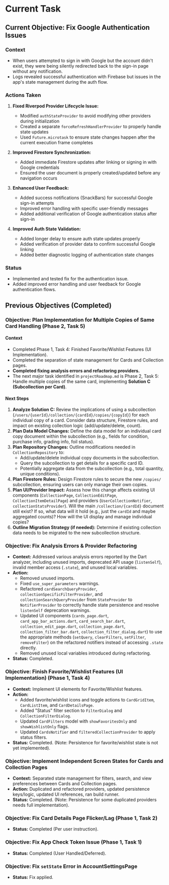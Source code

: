 # Current Task

## Current Objective: Fix Google Authentication Issues

### Context

- When users attempted to sign in with Google but the account didn't exist, they were being silently redirected back to the sign-in page without any notification.
- Logs revealed successful authentication with Firebase but issues in the app's state management during the auth flow.

### Actions Taken

1. **Fixed Riverpod Provider Lifecycle Issue:**
   - Modified `authStateProvider` to avoid modifying other providers during initialization
   - Created a separate `forceRefreshHandlerProvider` to properly handle state updates
   - Used `Future.microtask` to ensure state changes happen after the current execution frame completes

2. **Improved Firestore Synchronization:**
   - Added immediate Firestore updates after linking or signing in with Google credentials
   - Ensured the user document is properly created/updated before any navigation occurs

3. **Enhanced User Feedback:**
   - Added success notifications (SnackBars) for successful Google sign-in attempts
   - Improved error handling with specific user-friendly messages
   - Added additional verification of Google authentication status after sign-in

4. **Improved Auth State Validation:**
   - Added longer delay to ensure auth state updates properly
   - Added verification of provider data to confirm successful Google linking
   - Added better diagnostic logging of authentication state changes

### Status

- Implemented and tested fix for the authentication issue.
- Added improved error handling and user feedback for Google authentication flows.

## Previous Objectives (Completed)

### Objective: Plan Implementation for Multiple Copies of Same Card Handling (Phase 2, Task 5)

#### Context

- Completed Phase 1, Task 4: Finished Favorite/Wishlist Features (UI Implementation).
- Completed the separation of state management for Cards and Collection pages.
- **Completed fixing analysis errors and refactoring providers.**
- The next major task identified in `projectRoadmap.md` is Phase 2, Task 5: Handle multiple copies of the same card, implementing **Solution C (Subcollection per Card)**.

#### Next Steps

1. **Analyze Solution C:** Review the implications of using a subcollection (`/users/{userId}/collection/{cardId}/copies/{copyId}`) for each individual copy of a card. Consider data structure, Firestore rules, and impact on existing collection logic (add/update/delete, count).
2. **Plan Data Model Changes:** Define the data model for an individual card copy document within the subcollection (e.g., fields for condition, purchase info, grading info, foil status).
3. **Plan Repository Changes:** Outline modifications needed in `CollectionRepository` to:
    - Add/update/delete individual copy documents in the subcollection.
    - Query the subcollection to get details for a specific card ID.
    - Potentially aggregate data from the subcollection (e.g., total quantity, unique conditions).
4. **Plan Firestore Rules:** Design Firestore rules to secure the new `/copies/` subcollection, ensuring users can only manage their own copies.
5. **Plan UI/Provider Impact:** Assess how this change affects existing UI components (`CollectionPage`, `CollectionEditPage`, `CollectionItemDetailPage`) and providers (`UserCollectionNotifier`, `collectionStatsProvider`). Will the main `/collection/{cardId}` document still exist? If so, what data will it hold (e.g., just the `cardId` and maybe aggregated counts)? How will the UI display and manage individual copies?
6. **Outline Migration Strategy (if needed):** Determine if existing collection data needs to be migrated to the new subcollection structure.

### Objective: Fix Analysis Errors & Provider Refactoring

- **Context:** Addressed various analysis errors reported by the Dart analyzer, including unused imports, deprecated API usage (`listenSelf`), invalid member access (`.state`), and unused local variables.
- **Action:**
  - Removed unused imports.
  - Fixed `use_super_parameters` warnings.
  - Refactored `cardSearchQueryProvider`, `collectionSpecificFilterProvider`, and `collectionSearchQueryProvider` from `StateProvider` to `NotifierProvider` to correctly handle state persistence and resolve `listenSelf` deprecation warnings.
  - Updated UI components (`cards_page.dart`, `card_app_bar_actions.dart`, `card_search_bar.dart`, `collection_edit_page.dart`, `collection_page.dart`, `collection_filter_bar.dart`, `collection_filter_dialog.dart`) to use the appropriate methods (`setQuery`, `clearFilters`, `setFilter`, `removeFilter`) on the refactored notifiers instead of accessing `.state` directly.
  - Removed unused local variables introduced during refactoring.
- **Status:** Completed.

### Objective: Finish Favorite/Wishlist Features (UI Implementation) (Phase 1, Task 4)

- **Context:** Implement UI elements for Favorite/Wishlist features.
- **Action:**
  - Added favorite/wishlist icons and toggle actions to `CardGridItem`, `CardListItem`, and `CardDetailsPage`.
  - Added "Status" filter section to `FilterDialog` and `CollectionFilterDialog`.
  - Updated `CardFilters` model with `showFavoritesOnly` and `showWishlistOnly` flags.
  - Updated `CardsNotifier` and `filteredCollectionProvider` to apply status filters.
- **Status:** Completed. (Note: Persistence for favorite/wishlist state is not yet implemented).

### Objective: Implement Independent Screen States for Cards and Collection Pages

- **Context:** Separated state management for filters, search, and view preferences between Cards and Collection pages.
- **Action:** Duplicated and refactored providers, updated persistence keys/logic, updated UI references, ran build runner.
- **Status:** Completed. (Note: Persistence for some duplicated providers needs full implementation).

### Objective: Fix Card Details Page Flicker/Lag (Phase 1, Task 2)

- **Status:** Completed (Per user instruction).

### Objective: Fix App Check Token Issue (Phase 1, Task 1)

- **Status:** Completed (User Handled/Deferred).

### Objective: Fix `setState` Error in AccountSettingsPage

- **Status:** Fix applied.
